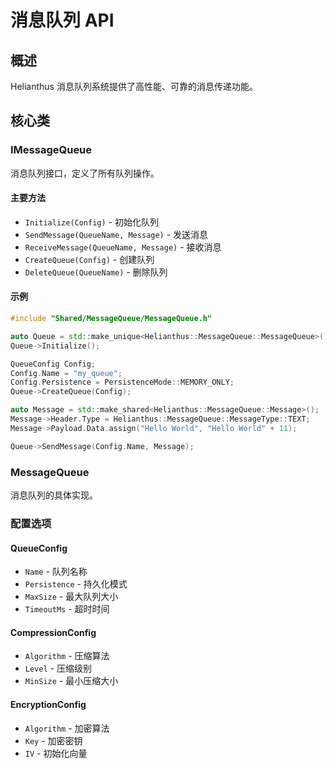 # 消息队列 API

## 概述

Helianthus 消息队列系统提供了高性能、可靠的消息传递功能。

## 核心类

### IMessageQueue

消息队列接口，定义了所有队列操作。

#### 主要方法

- `Initialize(Config)` - 初始化队列
- `SendMessage(QueueName, Message)` - 发送消息
- `ReceiveMessage(QueueName, Message)` - 接收消息
- `CreateQueue(Config)` - 创建队列
- `DeleteQueue(QueueName)` - 删除队列

#### 示例

```cpp
#include "Shared/MessageQueue/MessageQueue.h"

auto Queue = std::make_unique<Helianthus::MessageQueue::MessageQueue>();
Queue->Initialize();

QueueConfig Config;
Config.Name = "my_queue";
Config.Persistence = PersistenceMode::MEMORY_ONLY;
Queue->CreateQueue(Config);

auto Message = std::make_shared<Helianthus::MessageQueue::Message>();
Message->Header.Type = Helianthus::MessageQueue::MessageType::TEXT;
Message->Payload.Data.assign("Hello World", "Hello World" + 11);

Queue->SendMessage(Config.Name, Message);
```

### MessageQueue

消息队列的具体实现。

### 配置选项

#### QueueConfig

- `Name` - 队列名称
- `Persistence` - 持久化模式
- `MaxSize` - 最大队列大小
- `TimeoutMs` - 超时时间

#### CompressionConfig

- `Algorithm` - 压缩算法
- `Level` - 压缩级别
- `MinSize` - 最小压缩大小

#### EncryptionConfig

- `Algorithm` - 加密算法
- `Key` - 加密密钥
- `IV` - 初始化向量
